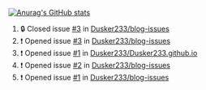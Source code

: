 [![Anurag's GitHub stats](https://github-readme-stats.vercel.app/api?username=Dusker233&show_icons=true&theme=radical)](https://github.com/anuraghazra/github-readme-stats)

<!--START_SECTION:activity-->
1. 🔒 Closed issue [#3](https://github.com/Dusker233/blog-issues/issues/3) in [Dusker233/blog-issues](https://github.com/Dusker233/blog-issues)
2. ❗ Opened issue [#3](https://github.com/Dusker233/blog-issues/issues/3) in [Dusker233/blog-issues](https://github.com/Dusker233/blog-issues)
3. ❗️ Opened issue [#1](https://github.com/Dusker233/Dusker233.github.io/issues/1) in [Dusker233/Dusker233.github.io](https://github.com/Dusker233/Dusker233.github.io)
4. ❗️ Opened issue [#2](https://github.com/Dusker233/blog-issues/issues/2) in [Dusker233/blog-issues](https://github.com/Dusker233/blog-issues)
5. ❗️ Opened issue [#1](https://github.com/Dusker233/blog-issues/issues/1) in [Dusker233/blog-issues](https://github.com/Dusker233/blog-issues)
<!--END_SECTION:activity-->
